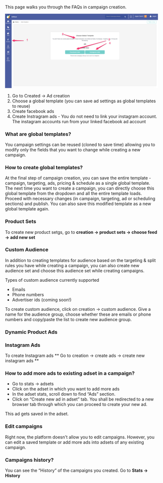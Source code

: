 This page walks you through the FAQs in campaign creation.


![Screenshot](img/creation1.png)

1. Go to Created → Ad creation
2. Choose a global template (you can save ad settings as global templates to reuse)
3. Create facebook ads
4. Create Instragram ads - You do not need to link your instagram account. The instagram accounts run from your linked facebook ad account



### What are global templates?
You campaign settings can be reused (cloned to save time) allowing you to modify only the fields that you want to change while creating a new campaign.


### How to create global templates?
At the final step of campaign creation, you can save the entire template - campaign, targeting, ads, pricing & schedule as a single global template. The next time you want to create a campaign, you can directly choose this global template from the dropdown and all the entire template loads. Proceed with necessary changes (in campaign, targeting, ad or scheduling sections) and publish. You can also save this modified template as a new global template again.


### Product Sets
To create new product setgs, go to **creation → product sets → choose feed → add new set**


### Custom Audience
In addition to creating templates for audience based on the targeting & split rules you have while creating a campaign, you can also create new audience set and choose this audience set while creating campaigns.


Types of custom audience currently supported
- Emails
- Phone numbers
- Advertiser ids (coming soon!)
	
To create custom audience, click on creation → custom audience.
Give a name for the audience group, choose whether these are emails or phone numbers and copy/paste the list to create new audience group. 



### Dynamic Product Ads


### Instagram Ads
To create Instagram ads ** Go to creation → create ads → create new instagram ads **

### How to add more ads to existing adset in a campaign?
- Go to stats → adsets
- Click on the adset in which you want to add more ads
- In the adset stats, scroll down to find “Ads” section.
- Click on “Create new ad in adset” tab. You shall be redirected to a new browser tab through which you can proceed to create your new ad. 

This ad gets saved in the adset.

### Edit campaigns
Right now, the platform doesn't allow you to edit campaigns. However, you can edit a saved template or add more ads 
into adsets of any existing campaign.

### Campaigns history?
You can see the “History” of the campaigns you created. Go to **Stats → History**


